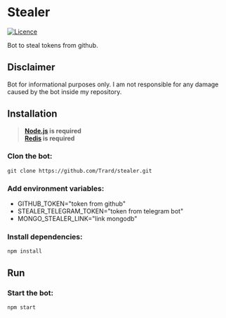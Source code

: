 # Stealer
[![Licence](https://img.shields.io/badge/license-MIT-blue.svg?style=flat)](https://github.com/Trard/token-stealer-bot/blob/master/LICENSE)

Bot to steal tokens from github.

## Disclaimer
Bot for informational purposes only.
I am not responsible for any damage caused by the bot inside my repository.

## Installation
> **[Node.js](https://nodejs.org/) is required**  
> **[Redis](https://redis.io/) is required**  

### Clon the bot:
```
git clone https://github.com/Trard/stealer.git
```

### Add environment variables:
- GITHUB_TOKEN="token from github"
- STEALER_TELEGRAM_TOKEN="token from telegram bot"
- MONGO_STEALER_LINK="link mongodb"

### Install dependencies:
```
npm install
```

## Run

### Start the bot:
```
npm start
```

